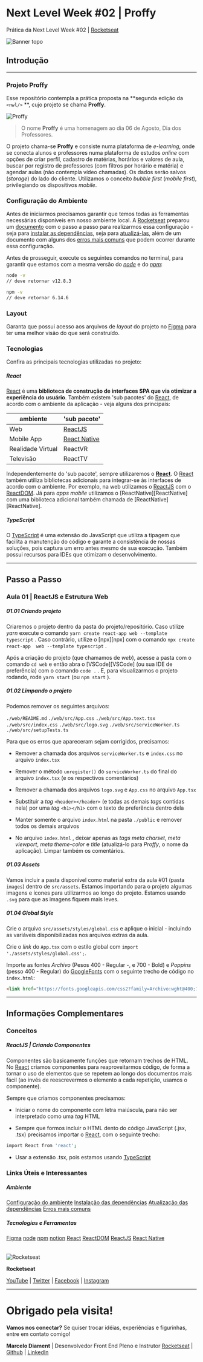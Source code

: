 # **Next Level Week #02 | Proffy**

Prática da Next Level Week #02 | [Rocketseat][Rocketseat]

![Banner topo][Banner topo]

  

## **Introdução**

___
  

### Projeto **Proffy**

Esse repositório contempla a prática proposta na **segunda edição da `<nwl/>` **, cujo projeto se chama **Proffy**.

![Proffy](https://www.notion.so/image/https%3A%2F%2Fs3-us-west-2.amazonaws.com%2Fsecure.notion-static.com%2F3368c282-bf94-49bb-bc6b-905542231e2c%2FPattern.png?table=block&id=3d5f45f5-4ec5-4ef9-b210-3565b7cce4e1&width=3840&cache=v2)

> O nome **Proffy** é uma homenagem ao dia 06 de Agosto, Dia dos Professores.

O projeto chama-se **Proffy** e consiste numa plataforma de _e-learning_, onde se conecta alunos e professores numa plataforma de estudos _online_ com opções de criar perfil, cadastro de matérias, horários e valores de aula, buscar por registro de professores (com filtros por horário e matéria) e agendar aulas (não contempla vídeo chamadas). Os dados serão salvos (_storage_) do lado do cliente. Utilizamos o conceito _bubble first_ (_mobile first_), privilegiando os dispositivos _mobile_.

### Configuração do Ambiente

Antes de iniciarmos precisamos garantir que temos todas as ferramentas necessárias disponíveis em nosso ambiente local. A [Rocketseat][Rocketseat] preparou um [documento](https://www.notion.so/Configurando-Ambiente-NLW-98a471ad3cb6448284b8ceed31c45767) com o passo a passo para realizarmos essa configuração - seja para [instalar as dependências](https://www.notion.so/Instala-o-3d8bc65b8a0f48249bf3037156eb0a15), seja para [atualizá-las](https://www.notion.so/Atualiza-o-138506d91f2d422da44f5ccd4354186b), além de um documento com alguns dos [erros mais comuns](https://www.notion.so/Tive-problemas-e-agora-7190da61cb234af88e5861d5d2897ad7) que podem ocorrer durante essa configuração.

Antes de prosseguir, execute os seguintes comandos no terminal, para garantir que estamos com a mesma versão do _[node][node]_ e do _[npm][npm]_:

``` sh
node -v
// deve retornar v12.8.3

npm -v
// deve retornar 6.14.6
```

### Layout

Garanta que possui acesso aos arquivos de _layout_ do projeto no [Figma][Figma] para ter uma melhor visão do que será construído.
  

### Tecnologias

Confira as principais tecnologias utilizadas no projeto:

##### React

[React][React] é uma **biblioteca de construção de interfaces SPA que via otimizar a experiência do usuário**. Também existem 'sub pacotes' do [React][React], de acordo com o ambiente da aplicação - veja alguns dos principais:

| ambiente | 'sub pacote' |
| ----- | ----- |
| Web | [ReactJS][ReactJS] |
| Mobile App | [React Native][React Native] |
| Realidade Virtual | ReactVR |
| Televisão | ReactTV |

Independentemente do 'sub pacote', sempre utilizaremos o **[React][React]**. O [React][React] também utiliza bibliotecas adicionais para integrar-se às interfaces de acordo com o ambiente. Por exemplo, na web utilizamos o [ReactJS][ReactJS] com o [ReactDOM][ReactDOM]. Já para _apps mobile_ utilizamos o [ReactNative][ReactNative] com uma biblioteca adicional também chamada de [ReactNative][ReactNative].

##### TypeScript

O [TypeScript][TypeScript] é uma extensão do JavaScript que utiliza a tipagem que facilita a manutenção do código e garante a consistência de nossas soluções, pois captura um erro antes mesmo de sua execução. Também possui recursos para IDEs que otimizam o desenvolvimento.

___
  

## Passo a Passo

  

### Aula 01 | ReactJS e Estrutura Web

##### 01.01 Criando projeto

Criaremos o projeto dentro da pasta do projeto/repositório. Caso utilize _yarn_ execute o comando `yarn create react-app web --template typescript` . Caso contrário, utilize o [npx][npx] com o comando `npx create react-app  web --template typescript` .

Após a criação do projeto (que chamamos de _web_), acesse a pasta com o comando `cd web` e então abra o [VSCode][VSCode] (ou sua IDE de preferência) com o comando `code .` . E, para visualizarmos o projeto rodando, rode `yarn start` (ou `npm start` ).

##### 01.02 Limpando o projeto

Podemos remover os seguintes arquivos:

 `./web/README.md`
 `./web/src/App.css`
 `./web/src/App.text.tsx`
 `./web/src/index.css`
 `./web/src/logo.svg`
 `./web/src/serviceWorker.ts`
 `./web/src/setupTests.ts`
  
Para que os erros que apareceram sejam corrigidos, precisamos:

* Remover a chamada dos arquivos `serviceWorker.ts` e `index.css` no arquivo `index.tsx`
* Remover o método `unregister()` do `serviceWorker.ts` do final do arquivo `index.tsx` (e os respectivos comentários)

* Remover a chamada dos arquivos `logo.svg` e `App.css` no arquivo `App.tsx`
* Substituir a _tag_ `<header></header>` (e todas as demais _tags_ contidas nela) por uma _tag_ `<h1></h1>` com o texto de preferência dentro dela

* Manter somente o arquivo `index.html` na pasta `./public` e remover todos os demais arquivos

* No arquivo `index.html` , deixar apenas as _tags_ _meta charset_, _meta viewport_, _meta theme-color_ e _title_ (atualizá-lo para _Proffy_, o nome da aplicação). Limpar também os comentários.

##### 01.03 Assets

Vamos incluir a pasta disponível como material extra da aula #01 (pasta `images`) dentro de `src/assets`. Estamos importando para o projeto algumas imagens e ícones para utilizarmos ao longo do projeto. Estamos usando `.svg` para que as imagens fiquem mais leves.

##### 01.04 Global Style

Crie o arquivo `src/assets/styles/global.css` e aplique o inicial - incluindo as variáveis disponibilizadas nos arquivos extras da aula.

Crie o _link_ do `App.tsx` com o estilo global com `import './assets/styles/global.css';`.

Importe as fontes _Archivo_ (Pesos 400 - Regular -, e 700 - Bold) e _Poppins_ (pesso 400 - Regular) do [GoogleFonts](https://fonts.google.com/) com o seguinte trecho de código no `index.html`:

``` html
<link href="https://fonts.googleapis.com/css2?family=Archivo:wght@400;700&family=Poppins&display=swap" rel="stylesheet">
```

___
  

## **Informações Complementares**

### Conceitos

##### ReactJS | Criando Componentes

Componentes são basicamente funções que retornam trechos de HTML. No [React][React] criamos componentes para reaproveitarmos código, de forma a tornar o uso de elementos que se repetem ao longo dos documentos mais fácil (ao invés de reescrevermos o elemento a cada repetição, usamos o componente).

Sempre que criamos componentes precisamos:

* Iniciar o nome do componente com letra maiúscula, para não ser interpretado como uma _tag_ HTML

* Sempre que formos incluir o HTML dento do código JavaScript (.jsx, .tsx) precisamos importar o [React][React], com o seguinte trecho:

``` sh
import React from 'react';
```

* Usar a extensão .tsx, pois estamos usando [TypeScript][TypeScript]

### Links Úteis e Interessantes

##### Ambiente

[Configuração do ambiente](https://www.notion.so/Configurando-Ambiente-NLW-98a471ad3cb6448284b8ceed31c45767)
[Instalação das dependências](https://www.notion.so/Instala-o-3d8bc65b8a0f48249bf3037156eb0a15)
[Atualização das dependências](https://www.notion.so/Atualiza-o-138506d91f2d422da44f5ccd4354186b)
[Erros mais comuns](https://www.notion.so/Tive-problemas-e-agora-7190da61cb234af88e5861d5d2897ad7)

##### Tecnologias e Ferramentas

[Figma][Figma]
[node][node]
[npm][npm]
[notion][notion]
[React][React]
[ReactDOM][ReactDOM]
[ReactJS][ReactJS]
[React Native][React Native]
  
  

###### 

![Rocketseat](https://rocketseat.com.br/icons/icon-48x48.png?v=cfca599cb367ccaf7377d56ddc7542f5)

**Rocketseat**

[YouTube](https://www.youtube.com/rocketseat) | [Twitter](https://twitter.com/rocketseat) | [Facebook](https://web.facebook.com/rocketseat) | [Instagram](https://www.instagram.com/rocketseat_oficial/)
___

# Obrigado pela visita!

**Vamos nos conectar?**
Se quiser trocar idéias, experiências e figurinhas, entre em contato comigo!

**Marcelo Diament** | Desenvolvedor Front End Pleno e Instrutor
[Rocketseat](https://app.rocketseat.com.br/me/marcelo-diament) | [Github][Github] | [LinkedIn][LinkedIn]

[//]: # 

[Github]: <https://github.com/Marcelo-Diament>
[LinkedIn]: <https://linkedin.com/in/marcelodiament>
[Banner topo]: <https://www.notion.so/image/https%3A%2F%2Fs3-us-west-2.amazonaws.com%2Fsecure.notion-static.com%2Fa1b2081b-d1ad-4934-b13d-987d2c94eb52%2F1_-_NLW_02_-_2560x1080.jpg?table=block&id=98a471ad-3cb6-4482-84b8-ceed31c45767&width=3840&cache=v2>
(<nlw/> #02 | Proffy)
[Figma]: <https://figma.com>
[node]: <https://nodejs.org>
[npm]: <https://www.npmjs.com/>
[notion]: <https://www.notion.so/>
[React]: <https://github.com/facebook/react>
[ReactDOM]: <https://github.com/facebook/react/tree/master/packages/react-dom>
[ReactJS]: <https://pt-br.reactjs.org/>
[React Native]: <https://reactnative.dev/>
[TypeScript]: <https://www.typescriptlang.org/>
[Rocketseat]: <https://.rocketseat.com.br>
(Perfil de Marcelo Diament na Rocketseat)
